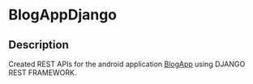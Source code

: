 # BlogAppDjango

## Description
Created REST APIs for the android application [BlogApp](https://github.com/Medhavi-16/BlogApp) using DJANGO REST FRAMEWORK.
